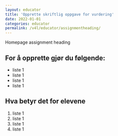 ```yaml
---
layout: educator
title: 'Opprette skriftlig oppgave for vurdering'
date: 2022-01-01
categories: educator
permalink: /v4l/educator/assignmentheading/
---
```


Homepage assignment heading

## For å opprette gjør du følgende:

- liste 1
- liste 1
- liste 1
- liste 1

## Hva betyr det for elevene

1. liste 1
2. liste 1
3. liste 1
4. liste 1

